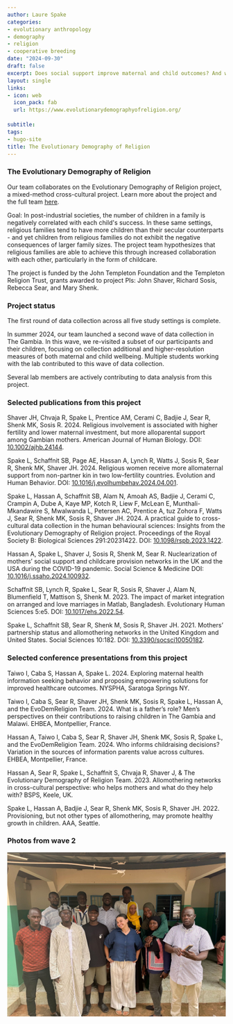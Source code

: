 ```yaml
---
author: Laure Spake
categories:
- evolutionary anthropology
- demography
- religion
- cooperative breeding
date: "2024-09-30"
draft: false
excerpt: Does social support improve maternal and child outcomes? And what role does belonging to a religious group play in promoting social networks and cooperation?
layout: single
links:
- icon: web
  icon_pack: fab
  url: https://www.evolutionarydemographyofreligion.org/

subtitle: 
tags:
- hugo-site
title: The Evolutionary Demography of Religion
---
```


### The Evolutionary Demography of Religion

Our team collaborates on the Evolutionary Demography of Religion project, a mixed-method cross-cultural project. Learn more about the project and the full team [here](https://www.evolutionarydemographyofreligion.org/).

Goal: In post-industrial societies, the number of children in a family is negatively correlated with each child's success. In these same settings, religious families tend to have more children than their secular counterparts - and yet children from religious families do not exhibit the negative consequences of larger family sizes. The project team hypothesizes that religious families are able to achieve this through increased collaboration with each other, particularly in the form of childcare.

The project is funded by the John Templeton Foundation and the Templeton Religion Trust, grants awarded to project PIs: John Shaver, Richard Sosis, Rebecca Sear, and Mary Shenk.


### Project status

The first round of data collection across all five study settings is complete. 

In summer 2024, our team launched a second wave of data collection in The Gambia. In this wave, we re-visited a subset of our participants and their children, focusing on collection additional and higher-resolution measures of both maternal and child wellbeing. Multiple students working with the lab contributed to this wave of data collection.

Several lab members are actively contributing to data analysis from this project.


### Selected publications from this project

Shaver JH, Chvaja R, Spake L, Prentice AM, Cerami C, Badjie J, Sear R, Shenk MK, Sosis R. 2024. Religious involvement is associated with higher fertility and lower maternal investment, but more alloparental support among Gambian mothers. American Journal of Human Biology. DOI: [10.1002/ajhb.24144](https://doi.org/10.1002/ajhb.24144).

Spake L, Schaffnit SB, Page AE, Hassan A, Lynch R, Watts J, Sosis R, Sear R, Shenk MK, Shaver JH. 2024. Religious women receive more allomaternal support from non-partner kin in two low-fertility countries. Evolution and Human Behavior. DOI: [10.1016/j.evolhumbehav.2024.04.001](https://doi.org/10.1016/j.evolhumbehav.2024.04.001). 

Spake L, Hassan A, Schaffnit SB, Alam N, Amoah AS, Badjie J, Cerami C, Crampin A, Dube A, Kaye MP, Kotch R, Liew F, McLean E, Munthali-Mkandawire S, Mwalwanda L, Petersen AC, Prentice A, tuz Zohora F, Watts J, Sear R, Shenk MK, Sosis R, Shaver JH. 2024. A practical guide to cross-cultural data collection in the human behavioural sciences: Insights from the Evolutionary Demography of Religion project. Proceedings of the Royal Society B: Biological Sciences 291:20231422. DOI: [10.1098/rspb.2023.1422](https://doi.org/10.1098/rspb.2023.1422).

Hassan A, Spake L, Shaver J, Sosis R, Shenk M, Sear R. Nuclearization of mothers’ social support and childcare provision networks in the UK and the USA during the COVID-19 pandemic. Social Science & Medicine DOI: [10.1016/j.ssaho.2024.100932](https://doi.org/10.1016/j.ssaho.2024.100932).

Schaffnit SB, Lynch R, Spake L, Sear R, Sosis R, Shaver J, Alam N, Blumenfield T, Mattison S, Shenk M. 2023. The impact of market integration on arranged and love marriages in Matlab, Bangladesh. Evolutionary Human Sciences 5:e5. DOI: [10.1017/ehs.2022.54](https://doi.org/10.1017/ehs.2022.54).

Spake L, Schaffnit SB, Sear R, Shenk M, Sosis R, Shaver JH. 2021. Mothers’ partnership status and allomothering networks in the United Kingdom and United States. Social Sciences 10:182. DOI: [10.3390/socsci10050182](https://doi.org/10.3390/socsci10050182). 


### Selected conference presentations from this project

Taiwo I, Caba S, Hassan A, Spake L. 2024. Exploring maternal health information seeking behavior and proposing empowering solutions for improved healthcare outcomes. NYSPHA, Saratoga Springs NY.

Taiwo I, Caba S, Sear R, Shaver JH, Shenk MK, Sosis R, Spake L, Hassan A, and the EvoDemReligion Team. 2024. What is a father’s role? Men’s perspectives on their contributions to raising children in The Gambia and Malawi. EHBEA, Montpellier, France.

Hassan A, Taiwo I, Caba S, Sear R, Shaver JH, Shenk MK, Sosis R, Spake L, and the EvoDemReligion Team. 2024. Who informs childraising decisions? Variation in the sources of information parents value across cultures. EHBEA, Montpellier, France.

Hassan A, Sear R, Spake L, Schaffnit S, Chvaja R, Shaver J, & The Evolutionary Demography of Religion Team. 2023. Allomothering networks in cross-cultural perspective: who helps mothers and what do they help with? BSPS, Keele, UK.

Spake L, Hassan A, Badjie J, Sear R, Shenk MK, Sosis R, Shaver JH. 2022. Provisioning, but not other types of allomothering, may promote healthy growth in children. AAA, Seattle.


### Photos from wave 2

![Field data collection team and Julie outside the Supplement center in Keneba, The Gambia](rfp2-team.jpg)



